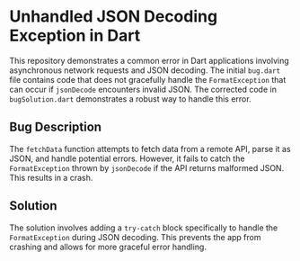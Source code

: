 # Unhandled JSON Decoding Exception in Dart

This repository demonstrates a common error in Dart applications involving asynchronous network requests and JSON decoding. The initial `bug.dart` file contains code that does not gracefully handle the `FormatException` that can occur if `jsonDecode` encounters invalid JSON.  The corrected code in `bugSolution.dart` demonstrates a robust way to handle this error.

## Bug Description

The `fetchData` function attempts to fetch data from a remote API, parse it as JSON, and handle potential errors. However, it fails to catch the `FormatException` thrown by `jsonDecode` if the API returns malformed JSON. This results in a crash.

## Solution

The solution involves adding a `try-catch` block specifically to handle the `FormatException` during JSON decoding. This prevents the app from crashing and allows for more graceful error handling.